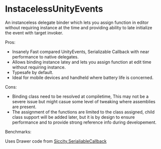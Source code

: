 # InstacelessUnityEvents
An instanceless delegate binder which lets you assign function in editor without requiring instance at the time and providing ability to late initialize the event with target invoker.




Pros:
- Insanely Fast compared UnityEvents, Serializable Callback with near performance to native delegates.
- Allows binding instance latey and lets you assign function at edit time without requiring instance.
- Typesafe by default.
- Ideal for mobile devices and handheld where battery life is concerned.

Cons:
- Binding class need to be resolved at compiletime, This may not be a severe issue but might casue some level of tweaking where assemblies are present.
- The assignment of the functions are limited to the class assigned, child class support will be added later, but it is by design to ensure performance
  and to provide strong reference info during developement.
  
Benchmarks:





Uses Drawer code from [Siccity.SerialiableCallback](https://github.com/Siccity/SerializableCallback)
